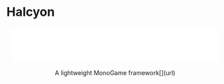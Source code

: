 # Halcyon

<p align="center">
<picture>
  <img src="https://github.com/EarliestFall988/Halcyon/blob/master/Halcyon%20Logo.png" width="480" height="80" alt="Logo for UploadThing">
</picture> 
</p>

<p align="center">
  A lightweight MonoGame framework[](url)
</p>

